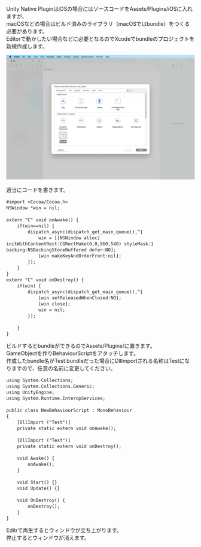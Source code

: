 Unity Native PluginはiOSの場合にはソースコードをAssets/Plugins/iOSに入れますが、    
macOSなどの場合はビルド済みのライブラリ（macOSではbundle）をつくる必要があります。    
Editorで動かしたい場合などに必要となるのでXcodeでbundleのプロジェクトを新規作成します。

![fig01](./fig01.png)

適当にコードを書きます。

```
#import <Cocoa/Cocoa.h>
NSWindow *win = nil;

extern "C" void onAwake() {
    if(win==nil) {
        dispatch_async(dispatch_get_main_queue(),^{
            win = [[NSWindow alloc] initWithContentRect:CGRectMake(0,0,960,540) styleMask:1 backing:NSBackingStoreBuffered defer:NO];
            [win makeKeyAndOrderFront:nil];
        });
    }
}
extern "C" void onDestroy() {
    if(win) {
        dispatch_async(dispatch_get_main_queue(),^{
            [win setReleasedWhenClosed:NO];
            [win close];
            win = nil;
        });
        
    }
}
```

ビルドするとbundleができるのでAssets/Plugins/に置きます。    
GameObjectを作りBehaviourScriptをアタッチします。    
作成したbundle名がTest.bundleだった場合にDllImportされる名称はTestになりますので、任意の名前に変更してください。

```
using System.Collections;
using System.Collections.Generic;
using UnityEngine;
using System.Runtime.InteropServices;

public class NewBehaviourScript : MonoBehaviour
{
	[DllImport ("Test")]
	private static extern void onAwake();

	[DllImport ("Test")]
	private static extern void onDestroy();

	void Awake() {
		onAwake();
	}

	void Start() {}
	void Update() {}

	void OnDestroy() {
		onDestroy();
	}
}
```

Editrで再生するとウィンドウが立ち上がります。    
停止するとウィンドウが消えます。
